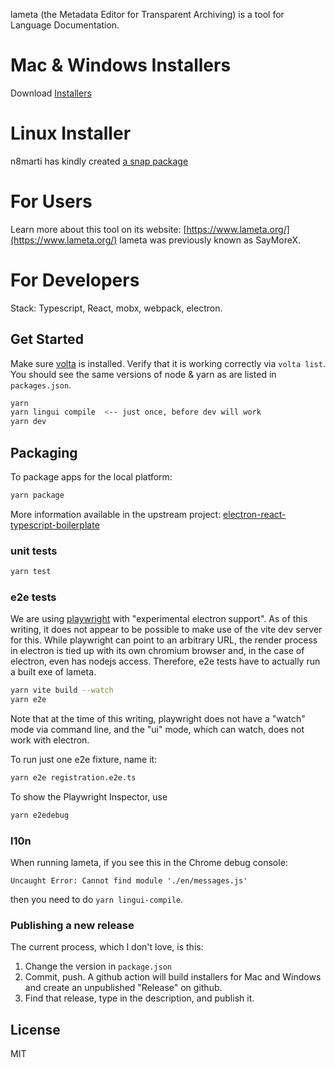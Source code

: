 lameta (the Metadata Editor for Transparent Archiving) is a tool for Language Documentation.

# Mac & Windows Installers

Download [Installers](https://github.com/onset/lameta/releases)

# Linux Installer

n8marti has kindly created [a snap package](https://github.com/wasta-linux/lameta-snap)

# For Users

Learn more about this tool on its website: [https://www.lameta.org/](https://www.lameta.org/)
lameta was previously known as SayMoreX.

# For Developers

Stack: Typescript, React, mobx, webpack, electron.

## Get Started

Make sure [volta](https://github.com/volta-cli/volta) is installed. Verify that it is working correctly via `volta list`. You should see the same versions of node & yarn as are listed in `packages.json`.

```bash
yarn
yarn lingui compile  <-- just once, before dev will work
yarn dev
```

## Packaging

To package apps for the local platform:

```bash
yarn package
```

More information available in the upstream project:
[electron-react-typescript-boilerplate](https://github.com/iRath96/electron-react-typescript-boilerplate)

### unit tests

```bash
yarn test
```

### e2e tests

We are using [playwright](https://playwright.dev/) with "experimental electron support". As of this writing, it does not appear to be possible to make use of the vite dev server for this. While playwright can point to an
arbitrary URL, the render process in electron is tied up with its own chromium browser and, in the case of electron, even has nodejs access. Therefore, e2e tests have to actually
run a built exe of lameta.

```bash
yarn vite build --watch
yarn e2e
```

Note that at the time of this writing, playwright does not have a "watch" mode via command line, and the "ui" mode, which can watch, does not work with electron.

To run just one e2e fixture, name it:

```bash
yarn e2e registration.e2e.ts
```

To show the Playwright Inspector, use

```bash
yarn e2edebug
```

### l10n

When running lameta, if you see this in the Chrome debug console:

`Uncaught Error: Cannot find module './en/messages.js'`

then you need to do `yarn lingui-compile`.

### Publishing a new release

The current process, which I don't love, is this:

1. Change the version in `package.json`
2. Commit, push. A github action will build installers for Mac and Windows and create an unpublished "Release" on github.
3. Find that release, type in the description, and publish it.

## License

MIT
